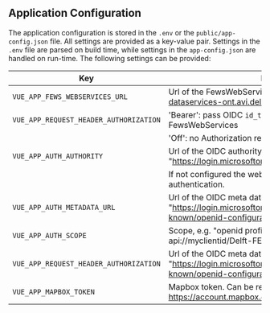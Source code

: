 ## Application Configuration

The application configuration is stored in the `.env` or the `public/app-config.json` file. All settings are provided as a key-value pair.
Settings in the `.env` file are parsed on build time, while settings in the `app-config.json` are handled on run-time.
The following settings can be provided:

| Key                                     | Description                                                                                                           |
|-----------------------------------------|-----------------------------------------------------------------------------------------------------------------------|
| `VUE_APP_FEWS_WEBSERVICES_URL`          | Url of the FewsWebServices, e.g. "https://rwsos-dataservices-ont.avi.deltares.nl/iwp/FewsWebServices"                 |
| `VUE_APP_REQUEST_HEADER_AUTHORIZATION`  | 'Bearer': pass OIDC `id_token` as bearer for request to the FewsWebServices                                           |
|                                         | 'Off': no Authorization request header                                                                                |
| `VUE_APP_AUTH_AUTHORITY`                | Url of the OIDC authority, e.g. "https://login.microsoftonline.com/MYTENANTID/".                                      |
|                                         | If not configured the web oc can be accessed without authentication.                                                  |
| `VUE_APP_AUTH_METADATA_URL`             | Url of the OIDC meta data, e.g. "https://login.microsoftonline.com/MYTENANTID/v2.0/.well-known/openid-configuration". |
| `VUE_APP_AUTH_SCOPE`                    | Scope, e.g. "openid profile email Offline_Access api://myclientid/Delft-FEWSWebServices".                             |
| `VUE_APP_REQUEST_HEADER_AUTHORIZATION`  | Url of the OIDC meta data, e.g. "https://login.microsoftonline.com/MYTENANTID/v2.0/.well-known/openid-configuration". |
| `VUE_APP_MAPBOX_TOKEN`                   | Mapbox token. Can be retrieved from: https://account.mapbox.com/access-tokens. 
